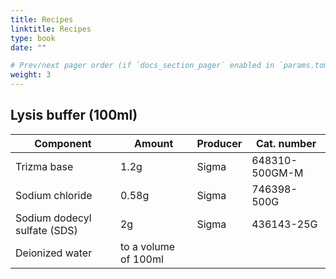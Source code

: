 ```yaml
---
title: Recipes
linktitle: Recipes
type: book
date: ""

# Prev/next pager order (if `docs_section_pager` enabled in `params.toml`)
weight: 3
---
```




## Lysis buffer (100ml)

| Component                    | Amount               | Producer | Cat. number    |
| ---------------------------- | -------------------- | -------- | -------------- |
| Trizma base                  | 1.2g                 | Sigma    | 648310-500GM-M |
| Sodium chloride              | 0.58g                | Sigma    | 746398-500G    |
| Sodium dodecyl sulfate (SDS) | 2g                   | Sigma    | 436143-25G     |
| Deionized water              | to a volume of 100ml |          |                |
